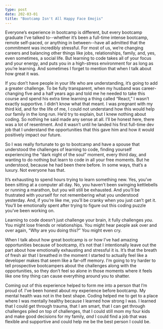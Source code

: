 ```yaml
---
type: post
date: 202-03-01
title: "Bootcamp Isn't All Happy Face Emojis"
---
```

Everyone’s experience in bootcamp is different, but every bootcamp graduate I’ve talked to--whether it’s been a full-time intense bootcamp, remote self-paced, or anything in between--have all admitted that the commitment was incredibly stressful. For most of us, we’re changing careers and balancing other things like jobs, relationships, family, and, yes, even sometimes, a social life. But learning to code takes all of your focus and your energy, and puts you in a high-stress environment for as long as you’re learning. And sometimes I forget to mention that when I talk about how great it was.

If you don’t have people in your life who are understanding, it’s going to add a greater challenge. To be fully transparent, when my husband was career-changing five and a half years ago and told me he needed to take this course and spend his extra time learning a thing called “React,” I wasn’t exactly supportive. I didn’t know what that meant. I was pregnant with my third kid, and for the life of me, I could not understand how this would help our family in the long run. He’d try to explain, but I knew nothing about coding. So nothing he said made any sense at all. I’ll be honest here, there was a lot of resentment. And it wasn’t until he landed his first full-time dev job that I understand the opportunities that this gave him and how it would positively impact our future.

So I was really fortunate to go to bootcamp and have a spouse that understood the challenges of learning to code, finding yourself experiencing the “dark night of the soul” moment, every third day, and wanting to do nothing but learn to code in all your free moments. But he understood, because he had been there before. In some ways, that’s a luxury. Not everyone has that.

It’s exhausting to spend hours trying to learn something new. Yes, you’ve been sitting at a computer all day. No, you haven’t been swinging kettlebells or running a marathon, but you will still be exhausted. And you’ll be frustrated with yourself for not remembering what you understood yesterday. And, if you’re like me, you’ll be cranky when you just can’t get it. You’ll be emotionally spent after trying to figure out this coding puzzle you’ve been working on.

Learning to code doesn’t just challenge your brain, it fully challenges *you*. You might lose friends or relationships. You might hear people ask over and over again, “*Why* are you doing this?” You might even cry.

When I talk about how great bootcamp is or how I’ve had amazing opportunities because of bootcamp, it’s not that I intentionally leave out the part about how emotionally exhausting and stressful it is. It’s that the breath of fresh air that I breathed in the moment I started to actually feel like a developer makes that seem like a far-off memory. I’m going to try harder to tell prospective bootcampers about the challenges along with the opportunities, so they don’t feel so alone in those moments where it feels like one tiny thing can cause everything around you to shatter.

Coming out of this experience helped to form me into a person that I’m proud of. I’ve been honest about my experience before bootcamp. My mental health was not in the best shape. Coding helped me to get to a place where I was mentally healthy because I learned how strong I was. I learned that I could get through trauma, that I am smart, that I can get through challenges piled on top of challenges, that I could still mom my four kids and make good decisions for my family, *and* I could find a job that was flexible and supportive and could help me be the best person I could be.
